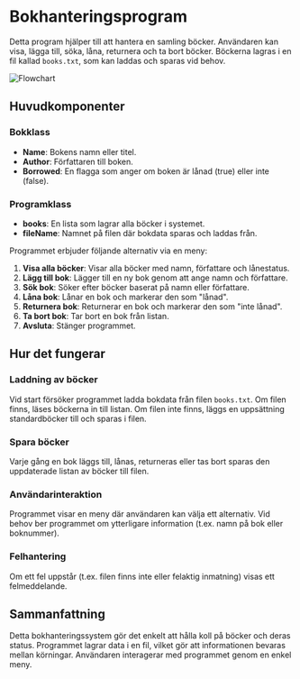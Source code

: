 # Bokhanteringsprogram

Detta program hjälper till att hantera en samling böcker. Användaren kan visa, lägga till, söka, låna, returnera och ta bort böcker. Böckerna lagras i en fil kallad `books.txt`, som kan laddas och sparas vid behov.

![Flowchart](library-assignment/Assets/Flowchart.jpg)

## Huvudkomponenter

### Bokklass
- **Name**: Bokens namn eller titel.
- **Author**: Författaren till boken.
- **Borrowed**: En flagga som anger om boken är lånad (true) eller inte (false).
  
### Programklass
- **books**: En lista som lagrar alla böcker i systemet.
- **fileName**: Namnet på filen där bokdata sparas och laddas från.

Programmet erbjuder följande alternativ via en meny:

1. **Visa alla böcker**: Visar alla böcker med namn, författare och lånestatus.
2. **Lägg till bok**: Lägger till en ny bok genom att ange namn och författare.
3. **Sök bok**: Söker efter böcker baserat på namn eller författare.
4. **Låna bok**: Lånar en bok och markerar den som "lånad".
5. **Returnera bok**: Returnerar en bok och markerar den som "inte lånad".
6. **Ta bort bok**: Tar bort en bok från listan.
7. **Avsluta**: Stänger programmet.

## Hur det fungerar

### Laddning av böcker
Vid start försöker programmet ladda bokdata från filen `books.txt`. Om filen finns, läses böckerna in till listan. Om filen inte finns, läggs en uppsättning standardböcker till och sparas i filen.

### Spara böcker
Varje gång en bok läggs till, lånas, returneras eller tas bort sparas den uppdaterade listan av böcker till filen.

### Användarinteraktion
Programmet visar en meny där användaren kan välja ett alternativ. Vid behov ber programmet om ytterligare information (t.ex. namn på bok eller boknummer).

### Felhantering
Om ett fel uppstår (t.ex. filen finns inte eller felaktig inmatning) visas ett felmeddelande.

## Sammanfattning
Detta bokhanteringssystem gör det enkelt att hålla koll på böcker och deras status. Programmet lagrar data i en fil, vilket gör att informationen bevaras mellan körningar. Användaren interagerar med programmet genom en enkel meny.